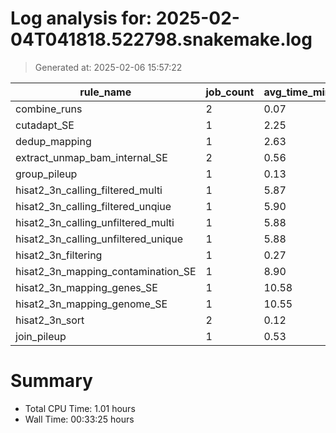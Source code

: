 # Log analysis for: 2025-02-04T041818.522798.snakemake.log
> Generated at: 2025-02-06 15:57:22

| rule_name | job_count | avg_time_min | total_time_min | threads |
|-----------|-----------|--------------|-----------------|---------|
| combine_runs | 2 | 0.07 | 0.15 | 8 |
| cutadapt_SE | 1 | 2.25 | 2.25 | 36 |
| dedup_mapping | 1 | 2.63 | 2.63 | 18 |
| extract_unmap_bam_internal_SE | 2 | 0.56 | 1.12 | 18 |
| group_pileup | 1 | 0.13 | 0.13 | 6 |
| hisat2_3n_calling_filtered_multi | 1 | 5.87 | 5.87 | 16 |
| hisat2_3n_calling_filtered_unqiue | 1 | 5.90 | 5.90 | 16 |
| hisat2_3n_calling_unfiltered_multi | 1 | 5.88 | 5.88 | 16 |
| hisat2_3n_calling_unfiltered_unique | 1 | 5.88 | 5.88 | 16 |
| hisat2_3n_filtering | 1 | 0.27 | 0.27 | 4 |
| hisat2_3n_mapping_contamination_SE | 1 | 8.90 | 8.90 | 36 |
| hisat2_3n_mapping_genes_SE | 1 | 10.58 | 10.58 | 36 |
| hisat2_3n_mapping_genome_SE | 1 | 10.55 | 10.55 | 18 |
| hisat2_3n_sort | 2 | 0.12 | 0.23 | 18 |
| join_pileup | 1 | 0.53 | 0.53 | 6 |

# Summary 
* Total CPU Time: 1.01 hours
* Wall Time: 00:33:25 hours
